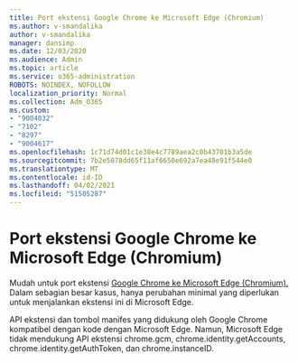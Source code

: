 ```yaml
---
title: Port ekstensi Google Chrome ke Microsoft Edge (Chromium)
ms.author: v-smandalika
author: v-smandalika
manager: dansimp
ms.date: 12/03/2020
ms.audience: Admin
ms.topic: article
ms.service: o365-administration
ROBOTS: NOINDEX, NOFOLLOW
localization_priority: Normal
ms.collection: Adm_O365
ms.custom:
- "9004032"
- "7102"
- "8297"
- "9004617"
ms.openlocfilehash: 1c71d74d01c1e38e4c7789aea2c0b43701b3a5de
ms.sourcegitcommit: 7b2e5078dd65f11af6650e692a7ea48e91f544e0
ms.translationtype: MT
ms.contentlocale: id-ID
ms.lasthandoff: 04/02/2021
ms.locfileid: "51505287"
---
```

# <a name="port-google-chrome-extensions-to-microsoft-edge-chromium"></a>Port ekstensi Google Chrome ke Microsoft Edge (Chromium)

Mudah untuk port ekstensi [Google Chrome ke Microsoft Edge (Chromium).](https://docs.microsoft.com/microsoft-edge/extensions-chromium/developer-guide/port-chrome-extension) Dalam sebagian besar kasus, hanya perubahan minimal yang diperlukan untuk menjalankan ekstensi ini di Microsoft Edge.

API ekstensi dan tombol manifes yang didukung oleh Google Chrome kompatibel dengan kode dengan Microsoft Edge. Namun, Microsoft Edge tidak mendukung API ekstensi chrome.gcm, chrome.identity.getAccounts, chrome.identity.getAuthToken, dan chrome.instanceID.
